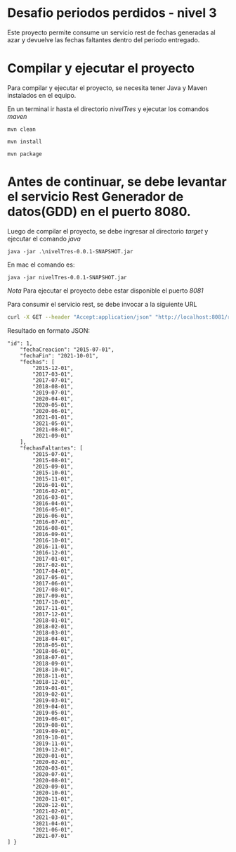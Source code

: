# Desafio periodos perdidos - nivel 3
Este proyecto permite consume un servicio rest de fechas generadas al azar y devuelve las fechas faltantes dentro del período entregado.

# Compilar y ejecutar el proyecto

Para compilar y ejecutar el proyecto, se necesita tener Java y Maven instalados en el equipo.

En un terminal ir hasta el directorio *nivelTres* y ejecutar los comandos *maven*
```
mvn clean
```
```
mvn install
```
```
mvn package
```

# Antes de continuar, se debe levantar el servicio Rest Generador de datos(GDD) en el puerto 8080.

Luego de compilar el proyecto, se debe ingresar al directorio *target* y ejecutar el comando *java*
```
java -jar .\nivelTres-0.0.1-SNAPSHOT.jar
```

En mac el comando es:
```
java -jar nivelTres-0.0.1-SNAPSHOT.jar
```

*Nota*
Para ejecutar el proyecto debe estar disponible el puerto *8081*

Para consumir el servicio rest, se debe invocar a la siguiente URL
```bash
curl -X GET --header "Accept:application/json" "http://localhost:8081/rest/missedPeriods"
```

Resultado en formato JSON:
```{
"id": 1,
    "fechaCreacion": "2015-07-01",
    "fechaFin": "2021-10-01",
    "fechas": [
        "2015-12-01",
        "2017-03-01",
        "2017-07-01",
        "2018-08-01",
        "2019-07-01",
        "2020-04-01",
        "2020-05-01",
        "2020-06-01",
        "2021-01-01",
        "2021-05-01",
        "2021-08-01",
        "2021-09-01"
    ],
    "fechasFaltantes": [
        "2015-07-01",
        "2015-08-01",
        "2015-09-01",
        "2015-10-01",
        "2015-11-01",
        "2016-01-01",
        "2016-02-01",
        "2016-03-01",
        "2016-04-01",
        "2016-05-01",
        "2016-06-01",
        "2016-07-01",
        "2016-08-01",
        "2016-09-01",
        "2016-10-01",
        "2016-11-01",
        "2016-12-01",
        "2017-01-01",
        "2017-02-01",
        "2017-04-01",
        "2017-05-01",
        "2017-06-01",
        "2017-08-01",
        "2017-09-01",
        "2017-10-01",
        "2017-11-01",
        "2017-12-01",
        "2018-01-01",
        "2018-02-01",
        "2018-03-01",
        "2018-04-01",
        "2018-05-01",
        "2018-06-01",
        "2018-07-01",
        "2018-09-01",
        "2018-10-01",
        "2018-11-01",
        "2018-12-01",
        "2019-01-01",
        "2019-02-01",
        "2019-03-01",
        "2019-04-01",
        "2019-05-01",
        "2019-06-01",
        "2019-08-01",
        "2019-09-01",
        "2019-10-01",
        "2019-11-01",
        "2019-12-01",
        "2020-01-01",
        "2020-02-01",
        "2020-03-01",
        "2020-07-01",
        "2020-08-01",
        "2020-09-01",
        "2020-10-01",
        "2020-11-01",
        "2020-12-01",
        "2021-02-01",
        "2021-03-01",
        "2021-04-01",
        "2021-06-01",
        "2021-07-01"
] }
```
